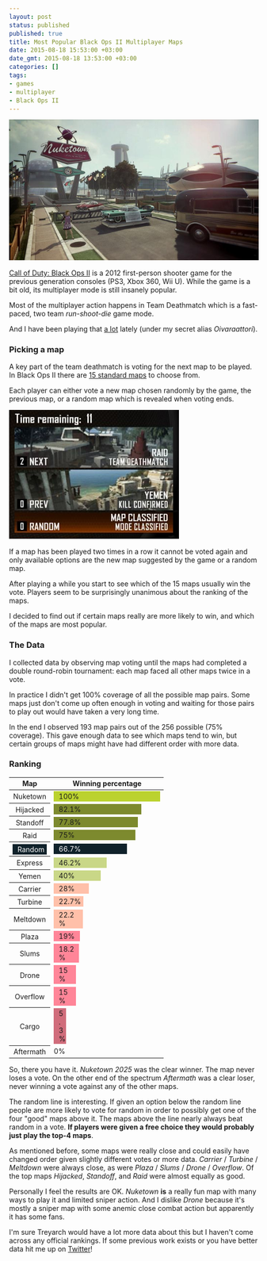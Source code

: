 ```yaml
---
layout: post
status: published
published: true
title: Most Popular Black Ops II Multiplayer Maps
date: 2015-08-18 15:53:00 +03:00
date_gmt: 2015-08-18 13:53:00 +03:00
categories: [] 
tags:
- games
- multiplayer
- Black Ops II
---
```

<img src="/images/2015/nuketown.jpg" alt="Nuketown" width="686" />

[Call of Duty: Black Ops II](https://en.wikipedia.org/wiki/Call_of_Duty:_Black_Ops_II) 
is a 2012 first-person shooter game for the previous generation consoles 
(PS3, Xbox 360, Wii U). While the game is a bit old, its multiplayer mode is 
still insanely popular.

Most of the multiplayer action happens in Team Deathmatch which is a 
fast-paced, two team *run-shoot-die* game mode.

And I have been playing that <span style="text-decoration: underline">a lot</span>
lately (under my secret alias *Oivaraattori*).

### Picking a map

A key part of the team deathmatch is voting for the next map to be played.
In Black Ops II there are 
[15 standard maps](http://callofduty.wikia.com/wiki/Category:Call_of_Duty:_Black_Ops_II_Multiplayer_Maps)
to choose from.

Each player can either vote a new map chosen randomly by the game,
the previous map, or a random map which is revealed when voting ends.

<img src="/images/2015/blackops2.png" alt="Black Ops 2 map voting" width="343" height="260">

If a map has been played two times in a row it cannot be voted again and only
available options are the new map suggested by the game or a random map.

After playing a while you start to see which of the 15 maps usually win the
vote. Players seem to be surprisingly unanimous about the ranking
of the maps.

I decided to find out if certain maps really are more likely to win, and which
of the maps are most popular.

### The Data

I collected data by observing map voting until the maps had completed a
double round-robin tournament: each map faced all other maps twice in a vote.

In practice I didn't get 100% coverage of all the possible map pairs. Some maps
just don't come up often enough in voting and waiting for those pairs to play
out would have taken a very long time.

In the end I observed 193 map pairs out of the 256 possible (75% coverage).
This gave enough data to see which maps tend to win, but certain groups of maps
might have had different order with more data.

### Ranking

<style>
table#ranking {
  margin-bottom: 1em;
}
table#ranking tbody th {
  font-weight: 400;
}
table#ranking span {
  display: block;
  padding: 2px 5px 2px 10px;
}
table#ranking tr.best td span {
  background: #BBD22F;
}
table#ranking tr.good td span {
  background: #7D8A2E;
}
table#ranking tr.random span {
  background: #10222B;
  color: white;
}
table#ranking tr.ok td span {
  background: #C9D787;
}
table#ranking tr.okish td span {
  background: #FFC0A9;
}
table#ranking tr.bad td span {
  background: #FF8598;
}
table#ranking tr.worse td span {
  background: #D06C7B;
}
</style>
<table id="ranking">
  <thead>
    <tr>
      <th>Map</th>
      <th>Winning percentage</th>
    </tr>
  </thead>
  <tbody>
    <tr class="best">
      <th>Nuketown</th>
      <td><span style="width: 200px">100%</span></td>
    </tr>
    <tr class="good">
      <th>Hijacked</th>
      <td><span style="width: 162px">82.1%</span></td>
    </tr>
    <tr class="good">
      <th>Standoff</th>
      <td><span style="width: 155px">77.8%</span></td>
    </tr>
    <tr class="good">
      <th>Raid</th>
      <td><span style="width: 150px">75%</span></td>
    </tr>
    <tr class="random">
      <th><span>Random</span></th>
      <td><span style="width: 133px">66.7%</span></td>
    </tr>
    <tr class="ok">
      <th>Express</th>
      <td><span style="width: 92px">46.2%</span></td>
    </tr>
    <tr class="ok">
      <th>Yemen</th>
      <td><span style="width: 80px">40%</span></td>
    </tr>
    <tr class="okish">
      <th>Carrier</th>
      <td><span style="width: 56px">28%</span></td>
    </tr>
    <tr class="okish">
      <th>Turbine</th>
      <td><span style="width: 45px">22.7%</span></td>
    </tr>
    <tr class="okish">
      <th>Meltdown</th>
      <td><span style="width: 44px">22.2%</span></td>
    </tr>
    <tr class="bad">
      <th>Plaza</th>
      <td><span style="width: 38px">19%</span></td>
    </tr>
    <tr class="bad">
      <th>Slums</th>
      <td><span style="width: 36px">18.2%</span></td>
    </tr>
    <tr class="bad">
      <th>Drone</th>
      <td><span style="width: 30px">15%</span></td>
    </tr>
    <tr class="bad">
      <th>Overflow</th>
      <td><span style="width: 30px">15%</span></td>
    </tr>
    <tr class="worse">
      <th>Cargo</th>
      <td><span style="width: 10px">5.3%</span></td>
    </tr>
    <tr class="worst">
      <th>Aftermath</th>
      <td>0%</td>
    </tr>
  </tbody>
</table>

So, there you have it. *Nuketown 2025* was the clear winner. The map never loses
a vote. On the other end of the spectrum *Aftermath* was a clear loser, never
winning a vote against any of the other maps.

The random line is interesting. If given an option below the random line people
are more likely to vote for random in order to possibly get one of the four
"good" maps above it. The maps above the line nearly always beat random in a 
vote. **If players were given a free choice they would probably just play the
top-4 maps**.

As mentioned before, some maps were really close and could easily have changed
order given slightly different votes or more data. *Carrier* / *Turbine* / 
*Meltdown* were always close, as were *Plaza* / *Slums* / *Drone* /
*Overflow*. Of the top maps *Hijacked*, *Standoff*, and *Raid* were almost 
equally as good.

Personally I feel the results are OK. *Nuketown* **is** a really fun map with
many ways to play it and limited sniper action. And I dislike *Drone*
because it's mostly a sniper map with some anemic close combat action
but apparently it has some fans.

I'm sure Treyarch would have a lot more data about this but I haven't come 
across any official rankings. If some previous work exists or you have better
data hit me up on [Twitter](https://twitter.com/oiva)!